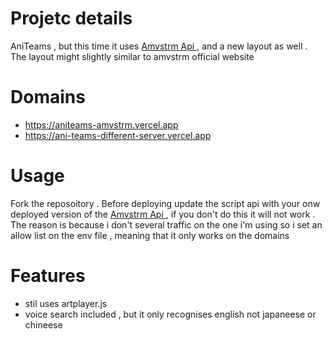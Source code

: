 # Projetc details 
AniTeams , but this time it uses  [Amvstrm Api ](https://github.com/amvstrm/api), and a new layout as well . The layout might slightly similar to amvstrm official website 

# Domains
- https://aniteams-amvstrm.vercel.app
- https://ani-teams-different-server.vercel.app
# Usage 
Fork the reposoitory . Before deploying update the script api with your onw deployed version of the [Amvstrm Api ](https://github.com/amvstrm/api) , if you don't do this it will not work . The reason is because i don't several traffic on the one i'm using 
so i set an allow list on the env file , meaning that it only works on the domains 
# Features 
- stil uses artplayer.js 
- voice search included , but it only recognises english not japaneese or chineese
